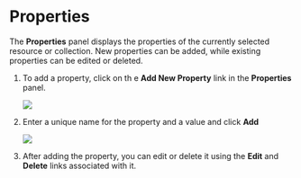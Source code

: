# Properties

The **Properties** panel displays the properties of the currently
selected resource or collection. New properties can be added, while
existing properties can be edited or deleted.

1.  To add a property, click on th e **Add New Property** link in the
    **Properties** panel.  
      
    ![](../assets/img/53125532/53287646.png) 
     
2.  Enter a unique name for the property and a value and click **Add** 

    ![](../assets/img/53125532/53287645.png)

3.  After adding the property, you can edit or delete it using the
    **Edit** and **Delete** links associated with it.
